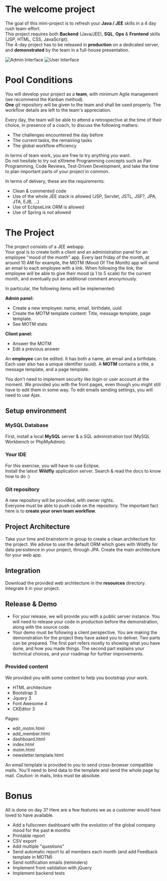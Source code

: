 The welcome project
===================

The goal of this mini-project is to refresh your **Java / JEE** skills in a 4 day rush team-effort.  
This project requires both **Backend** (Java/JEE), **SQL**, **Ops** & **Frontend** skills (JSP, HTML, CSS, JavaScript).  
The 4-day project has to be released in **production** on a dedicated server, and **demonstrated** by the team in a full-house presentation.

![Admin Interface](/../master/screen.png?raw=true "Admin Panel Interface")
![User Interface](/../master/screen2.png?raw=true "User Panel Interface")

# Pool Conditions
You will develop your project as a **team**, with minimum Agile management (we recommend the Kanban method).  
**One** git repository will be given to the team and shall be used properly. The workflow details are left to the team's appreciation.

Every day, the team will be able to attend a retrospective at the time of their choice, in presence of a coach, to discuss the following matters:
 * The challenges encountered the day before
 * The current tasks, the remaining tasks
 * The global workflow efficiency

In terms of team work, you are free to try anything you want.  
Do not hesitate to try out eXtreme Programming concepts such as Pair Programming, Code Reviews, Test-Driven Development, and take the time to plan important parts of your project in common.

In terms of delivery, these are the requirements:
   * Clean & commented code
   * Use of the whole JEE stack is allowed (JSP, Servlet, JSTL, JSF?, JPA, JTA, EJB, ...)
   * Use of EclipseLink ORM is allowed
   * Use of Spring is not allowed

# The Project    
The project consists of a JEE webapp.  
Your goal is to create both a client and an administration panel for an employee "mood of the month" app.
Every last friday of the month, at around 10 AM for example, the MOTM (Mood Of The Month) app will send an email to each employee with a link.
When following the link, the employee will be able to give their mood (a 1 to 5 scale) for the current month, and eventually put an additional comment anonymously.

In particular, the following items will be implemented:  

**Admin panel:**
  * Create a new employee: name, email, birthdate, uuid
  * Create the MOTM template content: Title, message template, page template.
  * See MOTM stats


**Client panel:**
  * Answer the MOTM
  * Edit a previous answer

An **employee** can be edited. It has both a name, an email and a birthdate. Each user also has a unique identifier (uuid).
A **MOTM** contains a title, a message template, and a page template.

You don't need to implement security like login or user account at the moment.
We provided you with the front pages, even though you might still have to edit them in some way.
To edit emails sending settings, you will need to use Ajax.

## Setup environment

### MySQL Database
First, install a local **MySQL** server & a SQL administration tool (MySQL Workbench or PhpMyAdmin).

### Your IDE
For this exercise, you will have to use Eclipse.  
Install the latest **Wildfly** application server. Search & read the docs to know how to do :)

### Git repository
A new repository will be provided, with owner rights.  
Everyone must be able to push code on the repository. The important fact here is to **create your orwn team workflow**.

## Project Architecture
Take your time and brainstorm in group to create a clean architecture for the project.
We advise to use the default ORM which goes with Wildfly for data persistence in your project, through JPA.
Create the main architecture for your web app.

## Integration
Download the provided web architecture in the **resources** directory.
Integrate it in your project.

## Release & Demo
 * For your release, we will provide you with a public server instance. You will need to release your code in production before the demonstration, along with the source code.
 * Your demo must be following a client perspective. You are making the demonstration for the project they have asked you to deliver. Two parts can be prepared. The first part refers mostly to showing what you have done, and how you made things. The second part explains your technical choices, and your roadmap for further improvements.

### Provided content
We provided you with some content to help you bootstrap your work.
  - HTML architecture
  - Bootstrap 3
  - Jquery 3
  - Font Awesome 4
  - CKEditor 3

Pages:
  - edit_motm.html
  - add_member.html
  - dashboard.html
  - index.html
  - motm.html
  - newsletter.template.html
  
An email template is provided to you to send cross-browser compatible mails. You'll need to bind data to the template and send the whole page by mail. *Caution:* in mails, links must be absolute.

# Bonus
All is done on day 3?
Here are a few features we as a customer would have loved to have available.
 * Add a fullscreen dashboard with the evolution of the global company mood for the past **n** months
 * Printable report
 * CSV export
 * Add multiple "questions"
 * Send automatic report to all members each month (and add Feedback template in MOTM)
 * Send notification emails (reminders)
 * Implement front validation with jQuery
 * Implement backend tests
